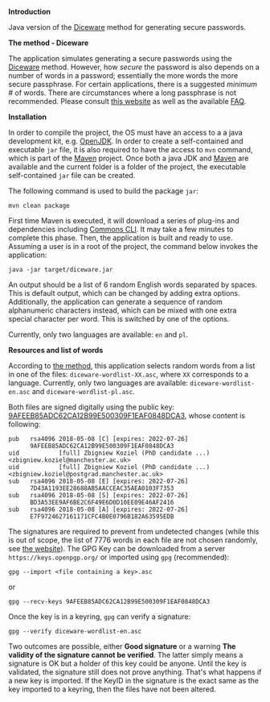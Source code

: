 **Introduction**

Java version of the [Diceware][1] method for generating secure passwords.

**The method - Diceware**

The application simulates generating a secure passwords using the [Diceware][1] method. However, how _secure_ the password is also depends on a number of words in a password; essentially the more words the more secure passphrase. For certain applications, there is a suggested _minimum_ # of words. There are circumstances where a long passphrase is not recommended. Please consult [this website][1] as well as the available [FAQ][2].

**Installation**

In order to compile the project, the OS must have an access to a a java development kit, e.g. [OpenJDK][5]. In order to create a self-contained and executable `jar` file, it is also required to have the access to  `mvn` command, which is part of the [Maven][4] project. Once both a java JDK and [Maven][4] are available and the current folder is a folder of the project, the executable self-contained `jar` file can be created.

The following command is used to build the package `jar`:

    mvn clean package

First time Maven is executed, it will download a series of plug-ins and dependencies including [Commons CLI][6]. It may take a few minutes to complete this phase. Then, the application is built and ready to use. Assuming a user is in a root of the project, the command below invokes the application:

    java -jar target/diceware.jar

An output should be a list of 6 random English words separated by spaces. This is default output, which can be changed by adding extra options. Additionally, the application can generate a sequence of random alphanumeric characters instead, which can be mixed with one extra special character per word. This is switched by one of the options.

Currently, only two languages are available: `en` and `pl`.

**Resources and list of words**

According to [the method][1], this application selects random words from a list in one of the files: `diceware-wordlist-XX.asc`, where `XX` corresponds to a language. Currently, only two languages are available: `diceware-wordlist-en.asc` and `diceware-wordlist-pl.asc`.

Both files are signed digitally using the public key: [9AFEEB85ADC62CA12B99E500309F1EAF0848DCA3][3], whose content is following:

```
pub   rsa4096 2018-05-08 [C] [expires: 2022-07-26]
      9AFEEB85ADC62CA12B99E500309F1EAF0848DCA3
uid           [full] Zbigniew Koziel (PhD candidate ...) <zbigniew.koziel@manchester.ac.uk>
uid           [full] Zbigniew Koziel (PhD candidate ...) <zbigniew.koziel@postgrad.manchester.ac.uk>
sub   rsa4096 2018-05-08 [E] [expires: 2022-07-26]
      7D43A1193EE28688AB5AACCEAC35AEA0103F7353
sub   rsa4096 2018-05-08 [S] [expires: 2022-07-26]
      BD3A53EE9AF6BE2C6F49E6D0D10EE09E46AF2416
sub   rsa4096 2018-05-08 [A] [expires: 2022-07-26]
      E7F9724627161171CFC4B0E0796B182A63595EDB
```

The signatures are required to prevent from undetected changes (while this is out of scope, the list of 7776 words in each file are not chosen randomly, see [the website][1]). The GPG Key can be downloaded from a server `https://keys.openpgp.org/` or imported using `gpg` (recommended):

    gpg --import <file containing a key>.asc

or

    gpg --recv-keys 9AFEEB85ADC62CA12B99E500309F1EAF0848DCA3

Once the key is in a keyring, `gpg` can verify a signature:

    gpg --verify diceware-wordlist-en.asc

Two outcomes are possible, either **Good signature** or a warning **The validity of the signature cannot be verified**. The latter simply means a signature is OK but a holder of this key could be anyone. Until the key is validated, the signature still does not prove anything. That's what happens if a new key is imported. If the KeyID in the signature is the exact same as the key imported to a keyring, then the files have not been altered.

[1]: https://theworld.com/~reinhold/diceware.html
[2]: https://theworld.com/~reinhold/dicewarefaq.html
[3]: https://keys.openpgp.org/vks/v1/by-fingerprint/9AFEEB85ADC62CA12B99E500309F1EAF0848DCA3
[4]: https://maven.apache.org/index.html
[5]: https://openjdk.java.net/
[6]: https://commons.apache.org/proper/commons-cli/index.html
